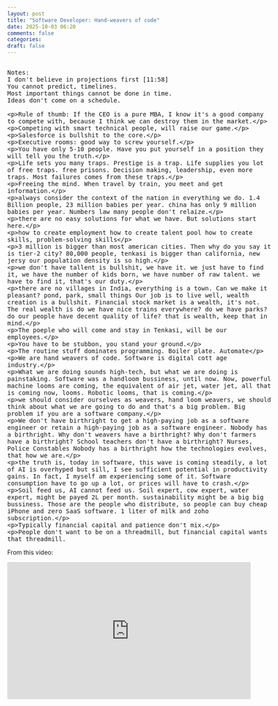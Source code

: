 ```yaml
---
layout: post
title: "Software Developer: Hand-weavers of code"
date: 2025-10-03 06:20
comments: false
categories:
draft: false
---
```


<xmp>
Notes: 
I don't believe in projections first [11:58]
You cannot predict, timelines.
Most important things cannot be done in time.
Ideas don't come on a schedule.

Rule of thumb:
If the CEO is a pure MBA, I know it's a good 
company to compete with, because I think we 
can destroy them in the market.

Competing with smart technical people, will raise our game.

Salesforce is bullshit to the core.

Executive rooms: good way to screw yourself.

You have only 5-10 people.
Have you put yourself in a position they will 
tell you the truth.

Life sets you many traps.
Prestige is a trap.
Life supplies you lot of free traps. free prisons.
Decision making, leadership, even more traps.
Most failures comes from these traps.

Freeing the mind. 
When travel by train, you meet and get information.

always consider the context of the nation in everything we do.
1.4 Billion people, 
23 million babies per year.
china has only 9 million babies per year.
Numbers law many people don't relaize.

there are no easy solutions for what we have. 
But solutions start here.

how to create employment
how to create talent pool
how to create skills, problem-solving skills

3 million is bigger than most american cities. 
Then why do you say it is tier-2 city?
80,000 people, tenkasi is bigger than california, new jersy
our population density is so high.

we don't have tallent is bullshit, we have it.
we just have to find it, we have the number of kids born, 
we have number of raw talent.
we have to find it, that's our duty.

there are no villages in India, everything is a town. 
Can we make it pleasant?
pond, park, small things
Our job is to live well, wealth creation is a bullshit. 
Financial stock market is a wealth, it's not.
The real wealth is do we have nice trains everywhere?
do we have parks?
do our people have decent quality of life?
that is wealth, keep that in mind.

The poeple who will come and stay in Tenkasi, will be our employees.

You have to be stubbon, you stand your ground.

The routine stuff dominates programming. Boiler plate.
Automate 

We are hand weavers of code.
Software is digital cott age industry.

What we are doing sounds high-tech, but what we are doing is painstaking.
Software was a handloom bussiness, until now. 
Now, powerful machine looms are coming, the equivalent of air jet, 
water jet, all that is coming now, looms. Robotic looms, that is coming.

we should consider ourselves as weavers, hand loom weavers, 
we should think about what we are going to do and 
that's a big problem. 
Big problem if you are a software company.

We don't have birthright to get a high-paying job 
as a software engineer or retain a high-paying job
 as a software engineer. Nobody has a birthright.
Why don't weavers have a birthright?
Why don't farmers have a birthright?
School teachers don't have a birthright?
Nurses, Police Constables
Nobody has a birthright
how the technologies evolves, that how we are.

the truth is, today in software, this wave is coming steadily, 
a lot of AI is overhyped but sill, I see sufficient potential 
in productivity gains. In fact, I myself am experiencing some 
of it. Software consumption have to go up a lot, 
or prices will have to crash.

Soil feed us, AI cannot feed us.
Soil expert, cow expert, water expert, might be payed 2L per month.
sustainability might be a big big bussiness.
Those are the people who distribute, so people can buy 
cheap iPhone and zero SaaS software.
1 liter of milk and zoho subscription.

Typically financial capital and patience don't mix.

People don't want to be on a threadmill, 
but financial capital wants that threadmill.
</xmp>

From this video:
<iframe width="560" height="315" src="https://www.youtube-nocookie.com/embed/l2xfh8Ttveo" title="YouTube video player" frameborder="0" allow="accelerometer; autoplay; clipboard-write; encrypted-media; gyroscope; picture-in-picture; web-share" referrerpolicy="strict-origin-when-cross-origin" allowfullscreen></iframe>
